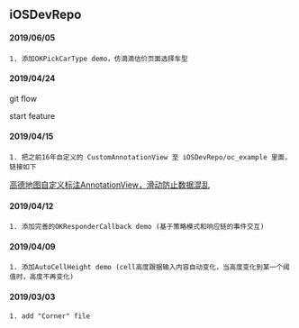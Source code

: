 ## iOSDevRepo

####  2019/06/05
    
    1. 添加OKPickCarType demo，仿滴滴估价页面选择车型
    
####  2019/04/24

git flow

start feature


####  2019/04/15
    
    1. 把之前16年自定义的 CustomAnnotationView 至 iOSDevRepo/oc_example 里面，链接如下

[高德地图自定义标注AnnotationView，滑动防止数据混乱](https://www.jianshu.com/p/a3b57ee2a095)



####  2019/04/12
    
    1. 添加完善的OKResponderCallback demo (基于策略模式和响应链的事件交互)


####  2019/04/09
    
    1. 添加AutoCellHeight demo (cell高度跟据输入内容自动变化，当高度变化到某一个阈值时，高度不再变化)


####  2019/03/03
    
    1. add "Corner" file
